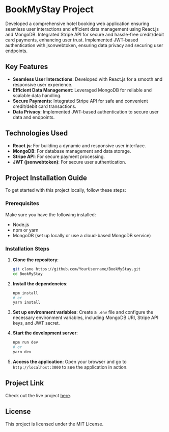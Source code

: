 # BookMyStay Project

Developed a comprehensive hotel booking web application ensuring seamless user interactions and efficient data management using React.js and MongoDB. Integrated Stripe API for secure and hassle-free credit/debit card payments, enhancing user trust. Implemented JWT-based authentication with jsonwebtoken, ensuring data privacy and securing user endpoints.

## Key Features

- **Seamless User Interactions**: Developed with React.js for a smooth and responsive user experience.
- **Efficient Data Management**: Leveraged MongoDB for reliable and scalable data handling.
- **Secure Payments**: Integrated Stripe API for safe and convenient credit/debit card transactions.
- **Data Privacy**: Implemented JWT-based authentication to secure user data and endpoints.

## Technologies Used

- **React.js**: For building a dynamic and responsive user interface.
- **MongoDB**: For database management and data storage.
- **Stripe API**: For secure payment processing.
- **JWT (jsonwebtoken)**: For secure user authentication.

## Project Installation Guide

To get started with this project locally, follow these steps:

### Prerequisites

Make sure you have the following installed:

- Node.js
- npm or yarn
- MongoDB (set up locally or use a cloud-based MongoDB service)

### Installation Steps

1. **Clone the repository**:
   ```bash
   git clone https://github.com/YourUsername/BookMyStay.git
   cd BookMyStay
   ```

2. **Install the dependencies**:
   ```bash
   npm install
   # or
   yarn install
   ```

3. **Set up environment variables**: Create a `.env` file and configure the necessary environment variables, including MongoDB URI, Stripe API keys, and JWT secret.

4. **Start the development server**:
   ```bash
   npm run dev
   # or
   yarn dev
   ```

5. **Access the application**: Open your browser and go to `http://localhost:3000` to see the application in action.

## Project Link

Check out the live project [here](https://hotelbooking-frontend-km05.onrender.com/).

## License

This project is licensed under the MIT License.
